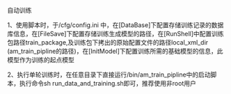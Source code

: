自动训练

1、使用脚本时，于/cfg/config.ini 中，在[DataBase]下配置存储训练记录的数据库信息，在[FileSave]下配置存储训练生成模型的路径，在[RunShell]中配置训练包路径train_package,及训练包下拷出的原始配置文件的路径local_xml_dir (am_train_pipline的路径)，在[InitModel]下配置训练所需的基础模型的信息，此模型作为训练的起点模型

2、执行单轮训练时，在任意目录下直接运行/bin/am_train_pipline中的启动脚本，执行命令sh run_data_and_training.sh即可，推荐使用非root用户
